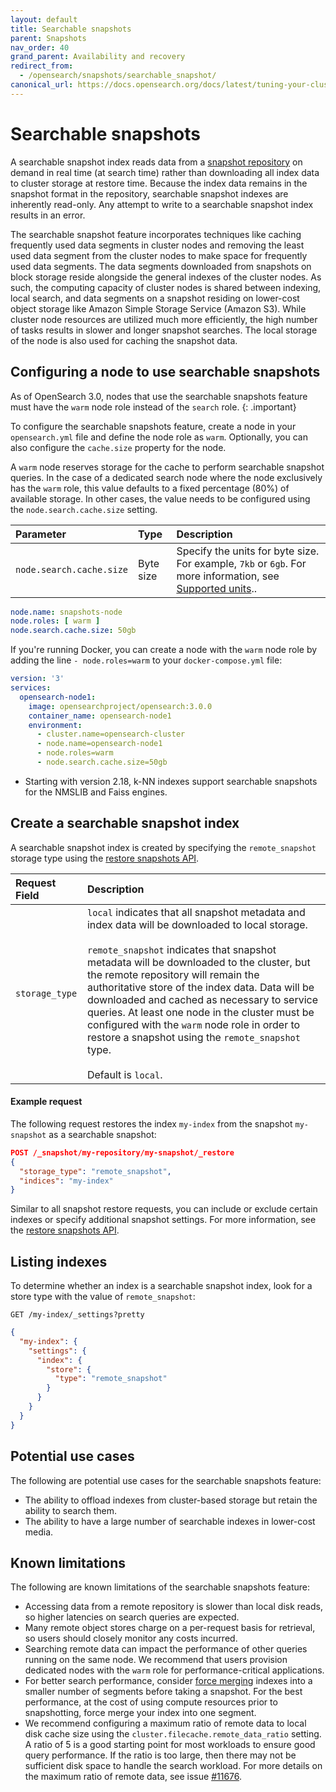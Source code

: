 ```yaml
---
layout: default
title: Searchable snapshots
parent: Snapshots
nav_order: 40
grand_parent: Availability and recovery
redirect_from: 
  - /opensearch/snapshots/searchable_snapshot/
canonical_url: https://docs.opensearch.org/docs/latest/tuning-your-cluster/availability-and-recovery/snapshots/searchable_snapshot/
---
```


# Searchable snapshots

A searchable snapshot index reads data from a [snapshot repository]({{site.url}}{{site.baseurl}}/opensearch/snapshots/snapshot-restore/#register-repository) on demand in real time (at search time) rather than downloading all index data to cluster storage at restore time. Because the index data remains in the snapshot format in the repository, searchable snapshot indexes are inherently read-only. Any attempt to write to a searchable snapshot index results in an error.

The searchable snapshot feature incorporates techniques like caching frequently used data segments in cluster nodes and removing the least used data segment from the cluster nodes to make space for frequently used data segments. The data segments downloaded from snapshots on block storage reside alongside the general indexes of the cluster nodes. As such, the computing capacity of cluster nodes is shared between indexing, local search, and data segments on a snapshot residing on lower-cost object storage like Amazon Simple Storage Service (Amazon S3). While cluster node resources are utilized much more efficiently, the high number of tasks results in slower and longer snapshot searches. The local storage of the node is also used for caching the snapshot data.

## Configuring a node to use searchable snapshots

As of OpenSearch 3.0, nodes that use the searchable snapshots feature must have the `warm` node role instead of the `search` role.
{: .important}

To configure the searchable snapshots feature, create a node in your `opensearch.yml` file and define the node role as `warm`. Optionally, you can also configure the `cache.size` property for the node.

A `warm` node reserves storage for the cache to perform searchable snapshot queries. In the case of a dedicated search node where the node exclusively has the `warm` role, this value defaults to a fixed percentage (80%) of available storage. In other cases, the value needs to be configured using the `node.search.cache.size` setting.

Parameter | Type | Description
:--- | :--- | :---
`node.search.cache.size` | Byte size | Specify the units for byte size. For example, `7kb` or `6gb`. For more information, see [Supported units]({{site.url}}{{site.baseurl}}/opensearch/units/)..


```yaml
node.name: snapshots-node
node.roles: [ warm ]
node.search.cache.size: 50gb
```

If you're running Docker, you can create a node with the `warm` node role by adding the line `- node.roles=warm` to your `docker-compose.yml` file:

```yaml
version: '3'
services:
  opensearch-node1:
    image: opensearchproject/opensearch:3.0.0
    container_name: opensearch-node1
    environment:
      - cluster.name=opensearch-cluster
      - node.name=opensearch-node1
      - node.roles=warm
      - node.search.cache.size=50gb
```

- Starting with version 2.18, k-NN indexes support searchable snapshots for the NMSLIB and Faiss engines.

## Create a searchable snapshot index

A searchable snapshot index is created by specifying the `remote_snapshot` storage type using the [restore snapshots API]({{site.url}}{{site.baseurl}}/opensearch/snapshots/snapshot-restore/#restore-snapshots).

Request Field | Description
:--- | :---
`storage_type` | `local` indicates that all snapshot metadata and index data will be downloaded to local storage. <br /><br > `remote_snapshot` indicates that snapshot metadata will be downloaded to the cluster, but the remote repository will remain the authoritative store of the index data. Data will be downloaded and cached as necessary to service queries. At least one node in the cluster must be configured with the `warm` node role in order to restore a snapshot using the `remote_snapshot` type. <br /><br > Default is `local`.

#### Example request

The following request restores the index `my-index` from the snapshot `my-snapshot` as a searchable snapshot:

````json
POST /_snapshot/my-repository/my-snapshot/_restore
{
  "storage_type": "remote_snapshot",
  "indices": "my-index"
}
````

Similar to all snapshot restore requests, you can include or exclude certain indexes or specify additional snapshot settings. For more information, see the [restore snapshots API]({{site.url}}{{site.baseurl}}/opensearch/snapshots/snapshot-restore/#restore-snapshots).


## Listing indexes

To determine whether an index is a searchable snapshot index, look for a store type with the value of `remote_snapshot`:

```
GET /my-index/_settings?pretty
```

```json
{
  "my-index": {
    "settings": {
      "index": {
        "store": {
          "type": "remote_snapshot"
        }
      }
    }
  }
}
```

## Potential use cases

The following are potential use cases for the searchable snapshots feature:

- The ability to offload indexes from cluster-based storage but retain the ability to search them.
- The ability to have a large number of searchable indexes in lower-cost media.

## Known limitations

The following are known limitations of the searchable snapshots feature:

- Accessing data from a remote repository is slower than local disk reads, so higher latencies on search queries are expected.
- Many remote object stores charge on a per-request basis for retrieval, so users should closely monitor any costs incurred.
- Searching remote data can impact the performance of other queries running on the same node. We recommend that users provision dedicated nodes with the `warm` role for performance-critical applications.
- For better search performance, consider [force merging]({{site.url}}{{site.baseurl}}/api-reference/index-apis/force-merge/) indexes into a smaller number of segments before taking a snapshot. For the best performance, at the cost of using compute resources prior to snapshotting, force merge your index into one segment.
- We recommend configuring a maximum ratio of remote data to local disk cache size using the `cluster.filecache.remote_data_ratio` setting. A ratio of 5 is a good starting point for most workloads to ensure good query performance. If the ratio is too large, then there may not be sufficient disk space to handle the search workload. For more details on the maximum ratio of remote data, see issue [#11676](https://github.com/opensearch-project/OpenSearch/issues/11676).
